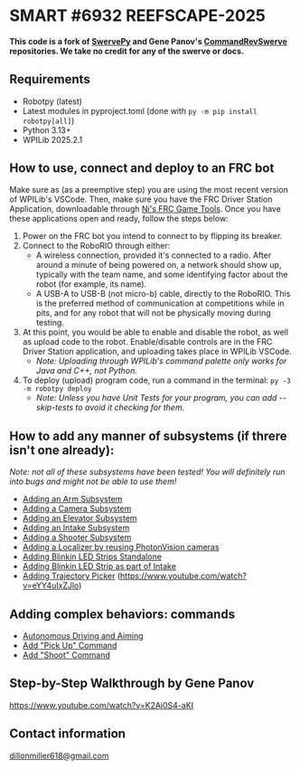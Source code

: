 # SMART #6932 REEFSCAPE-2025
#### This code is a fork of [SwervePy](https://github.com/EWall25/swervepy) and Gene Panov's [CommandRevSwerve](https://github.com/epanov1602/CommandRevSwerve/tree/main) repositories. We take no credit for any of the swerve or docs.

## Requirements
- Robotpy (latest)
- Latest modules in pyproject.toml (done with `py -m pip install robotpy[all]`)
- Python 3.13+
- WPILib 2025.2.1

## How to use, connect and deploy to an FRC bot
Make sure as (as a preemptive step) you are using the most recent version of WPILib's VSCode. Then, make sure you have the FRC Driver Station Application, downloadable through [Ni's FRC Game Tools](https://www.ni.com/en/support/downloads/drivers/download.frc-game-tools.html). Once you have these applications open and ready, follow the steps below:
1) Power on the FRC bot you intend to connect to by flipping its breaker.
2) Connect to the RoboRIO through either:
    - A wireless connection, provided it's connected to a radio. After around a minute of being powered on, a network should show up, typically with the team name, and some identifying factor about the robot (for example, its name).
    - A USB-A to USB-B (not micro-b) cable, directly to the RoboRIO. This is the preferred method of communication at competitions while in pits, and for any robot that will not be physically moving during testing.
3) At this point, you would be able to enable and disable the robot, as well as upload code to the robot. Enable/disable controls are in the FRC Driver Station application, and uploading takes place in WPILib VSCode.
    - *Note: Uploading through WPILib's command palette only works for Java and C++, not Python.*
4) To deploy (upload) program code, run a command in the terminal:  ```py -3 -m robotpy deploy```
    - *Note: Unless you have Unit Tests for your program, you can add --skip-tests to avoid it checking for them.*

## How to add any manner of subsystems (if threre isn't one already):
*Note: not all of these subsystems have been tested! You will definitely run into bugs and might not be able to use them!*
- [Adding an Arm Subsystem](docs/Adding_Arm.md)
- [Adding a Camera Subsystem](docs/Adding_Camera.md)
- [Adding an Elevator Subsystem](docs/Adding_Elevator.md)
- [Adding an Intake Subsystem](docs/Adding_Intake.md)
- [Adding a Shooter Subsystem](docs/Adding_Shooter.md)
- [Adding a Localizer by reusing PhotonVision cameras](docs/Adding_Localizer.md)
- [Adding Blinkin LED Strips Standalone](docs/Adding_Blinkin_LED_Strip.md)
- [Adding Blinkin LED Strip as part of Intake](docs/Adding_Blinkin_LED_Strip_into_Intake.md)
- [Adding Trajectory Picker](docs/Adding_TrajectoryPicker.md) (https://www.youtube.com/watch?v=eYY4uIxZJlo)

## Adding complex behaviors: commands
- [Autonomous Driving and Aiming](docs/Command_Driving_Aiming.md)
- [Add "Pick Up" Command](docs/Command_PickUp.md)
- [Add "Shoot" Command](docs/Command_Shoot.md)

## Step-by-Step Walkthrough by Gene Panov
https://www.youtube.com/watch?v=K2Aj0S4-aKI

## Contact information
dillonmiller618@gmail.com
